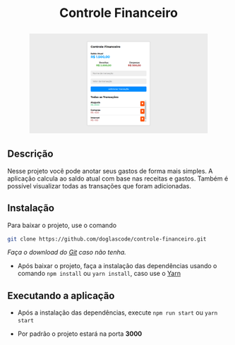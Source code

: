 <h1 align="center">Controle Financeiro</h1>

<h2 align="center">
  <img src="https://raw.githubusercontent.com/doglascode/controle-financeiro/main/public/preview.png" alt="Tela de amostra da aplicação" width="80%" />
</h2>
 
## Descrição
Nesse projeto você pode anotar seus gastos de forma mais simples. A aplicação calcula ao saldo atual com base nas receitas e gastos. Também é possível visualizar todas as transações que foram adicionadas.

## Instalação
Para baixar o projeto, use o comando
```sh
git clone https://github.com/doglascode/controle-financeiro.git
```

*Faça o download do [Git](https://git-scm.com/downloads) caso não tenha.*

- Após baixar o projeto, faça a instalação das dependências usando o comando `npm install` ou `yarn install`, caso use o [Yarn](https://yarnpkg.com)

## Executando a aplicação
- Após a instalação das dependências, execute `npm run start` ou `yarn start`

- Por padrão o projeto estará na porta **3000**
